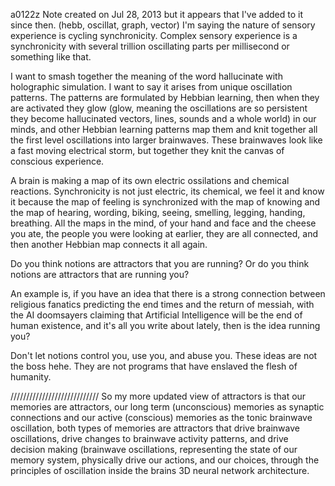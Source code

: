 a0122z
Note created on Jul 28, 2013 but it appears that I've added to it since then.
(hebb, oscillat, graph, vector) I'm saying the nature of sensory experience is cycling synchronicity. Complex sensory experience is a synchronicity with several trillion oscillating parts per millisecond or something like that.

I want to smash together the meaning of the word hallucinate with holographic simulation. I want to say it arises from unique oscillation patterns. The patterns are formulated by Hebbian learning, then when they are activated they glow (glow, meaning the oscillations are so persistent they become hallucinated vectors, lines, sounds and a whole world) in our minds, and other Hebbian learning patterns map them and knit together all the first level oscillations into larger brainwaves. These brainwaves look like a fast moving electrical storm, but together they knit the canvas of conscious experience.


A brain is making a map of its own electric ossilations and chemical reactions. Synchronicity is not just electric, its chemical, we feel it and know it because the map of feeling is synchronized with the map of knowing and the map of hearing, wording, biking, seeing, smelling, legging, handing, breathing. All the maps in the mind, of your hand and face and the cheese you ate, the people you were looking at earlier, they are all connected, and then another Hebbian map connects it all again.


Do you think notions are attractors that you are running? Or do you think notions are attractors that are running you?

An example is, if you have an idea that there is a strong connection between religious fanatics predicting the end times and the return of messiah, with the AI doomsayers claiming that Artificial Intelligence will be the end of human existence, and it's all you write about lately, then is the idea running you?

Don't let notions control you, use you, and abuse you. These ideas are not the boss hehe. They are not programs that have enslaved the flesh of humanity.

////////////////////////////
So my more updated view of attractors is that our memories are attractors, our long term (unconscious) memories as synaptic connections and our active (conscious) memories as the tonic brainwave oscillation, both types of memories are attractors that drive brainwave oscillations, drive changes to brainwave activity patterns, and drive decision making (brainwave oscillations, representing the state of our memory system, physically drive our actions, and our choices, through the principles of oscillation inside the brains 3D neural network architecture.
